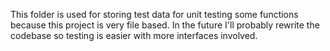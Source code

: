 This folder is used for storing test data for unit testing some functions because this project is very file based.
In the future I'll probably rewrite the codebase so testing is easier with more interfaces involved.
